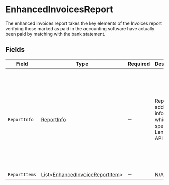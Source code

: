 # EnhancedInvoicesReport

The enhanced invoices report takes the key elements of the Invoices report verifying those marked as paid in the accounting software have actually been paid by matching with the bank statement.


## Fields

| Field                                                                                                                                                                             | Type                                                                                                                                                                              | Required                                                                                                                                                                          | Description                                                                                                                                                                       | Example                                                                                                                                                                           |
| --------------------------------------------------------------------------------------------------------------------------------------------------------------------------------- | --------------------------------------------------------------------------------------------------------------------------------------------------------------------------------- | --------------------------------------------------------------------------------------------------------------------------------------------------------------------------------- | --------------------------------------------------------------------------------------------------------------------------------------------------------------------------------- | --------------------------------------------------------------------------------------------------------------------------------------------------------------------------------- |
| `ReportInfo`                                                                                                                                                                      | [ReportInfo](../../Models/Components/ReportInfo.md)                                                                                                                               | :heavy_minus_sign:                                                                                                                                                                | Report additional information, which is specific to Lending API reports.                                                                                                          | {<br/>"Example 1": {<br/>"value": {<br/>"pageNumber": 0,<br/>"pageSize": 0,<br/>"totalResults": 0,<br/>"reportName": "string",<br/>"companyName": "string",<br/>"generatedDate": "2023-01-26T07:36:40.487Z"<br/>}<br/>}<br/>} |
| `ReportItems`                                                                                                                                                                     | List<[EnhancedInvoiceReportItem](../../Models/Components/EnhancedInvoiceReportItem.md)>                                                                                           | :heavy_minus_sign:                                                                                                                                                                | N/A                                                                                                                                                                               |                                                                                                                                                                                   |